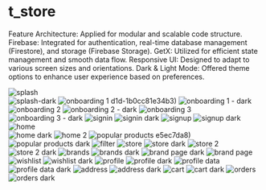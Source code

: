 # t_store
Feature Architecture: Applied for modular and scalable code structure.
 Firebase: Integrated for authentication, real-time database management (Firestore), and
 storage (Firebase Storage).
 GetX: Utilized for efficient state management and smooth data flow.
 Responsive UI: Designed to adapt to various screen sizes and orientations.
 Dark & Light Mode: Offered theme options to enhance user experience based on
 preferences.

![splash](https://github.com/user-attachments/assets/9e6d6243-3d2e-44a8-bf6a-6e650bfb3c1a)  
![splash-dark](https://github.com/user-attachments/assets/0c29717d-e0a4-48f8-ad1d-1b0cc81e34b3)
![onboarding 1](https://github.com/user-attachments/assets/86c42a11-4c04-4cd2-beba-46f340afc73c)
d1d-1b0cc81e34b3)
![onboarding 1 - dark](https://github.com/user-attachments/assets/2dc74f0d-8c10-4857-97ab-1dbd245f5a5e)
![onboarding 2](https://github.com/user-attachments/assets/9f609166-7f41-4312-b6fd-036fb1e1e80f)
![onboarding 2 - dark](https://github.com/user-attachments/assets/9e57cb84-c850-4734-9c47-08602d5b3c57)
![onboarding 3](https://github.com/user-attachments/assets/74572343-795f-4b4a-b988-064f95ecbef8)
![onboarding 3 - dark](https://github.com/user-attachments/assets/83cb6e34-6f56-45b3-9106-80f443aa4b0e)
![signin](https://github.com/user-attachments/assets/503f4dfa-38cd-48d1-ac6d-89834a496a84)
![signin dark](https://github.com/user-attachments/assets/eed5c2ad-0de6-43ff-a0fc-ec769e38c1bd)
![signup](https://github.com/user-attachments/assets/be0c5297-5070-4d52-8bd6-bd0abd471a4e)
![signup dark](https://github.com/user-attachments/assets/598531b1-afca-405e-a8ae-c69fcc4f7d70)
![home](https://github.com/user-attachments/assets/1fcbd3c0-83bf-436f-8802-6e4d959e1c0d)    
![home dark](https://github.com/user-attachments/assets/497b11f2-2ae6-4a89-a232-11b6d9d3a39e)
![home 2](https://github.com/user-attachments/assets/70371129-75a0-4fdd-a979-6deb274cd63b)
![popular products ](https://github.com/user-attachments/assets/7214d69a-a3d8-4d2a-bc16-75f83a61660c)
e5ec7da8)
![popular products dark](https://github.com/user-attachments/assets/4f382841-3a6d-4b79-88e2-d30a584142ed)
![filter](https://github.com/user-attachments/assets/3afcfdf1-8413-4e25-947c-0afcb3360c39)
![store](https://github.com/user-attachments/assets/ccb1ed24-9cde-4cc9-a64c-cf7551c11346)
![store dark](https://github.com/user-attachments/assets/0093c155-be61-4fda-bedc-2c47eee0fafa)
![store 2](https://github.com/user-attachments/assets/c3d57fe2-6222-440e-8543-f4cab37ae632)
![store 2 dark](https://github.com/user-attachments/assets/fe19c2db-dc35-42cd-ba3b-cf6ed3cb163d)
![brands ](https://github.com/user-attachments/assets/ec32ea29-a63e-4dca-b46b-57a38f136baa)
![brands dark](https://github.com/user-attachments/assets/ca9657ad-9b59-4ef5-9edf-23e32794f846)
![brand page dark](https://github.com/user-attachments/assets/a9d2c300-69fd-49b5-965b-b117f18f2441)
![brand page ](https://github.com/user-attachments/assets/97ae890e-1ba3-46fe-8df2-60f4676ae60a)
![wishlist](https://github.com/user-attachments/assets/a2077b0c-472e-4d4e-b1ae-dd0928358307)
![wishlist dark](https://github.com/user-attachments/assets/2b1c798c-8626-45fd-8253-6a5b44cf3cc7)
![profile](https://github.com/user-attachments/assets/602c6e65-55c8-4785-8e2c-07b8381d1c78)
![profile dark](https://github.com/user-attachments/assets/0a18f882-b9bb-47f3-a999-20f9efb13b10)
![profile data](https://github.com/user-attachments/assets/b42e6b82-9169-4df7-8f05-29cd5ac944f3)
![profile data dark](https://github.com/user-attachments/assets/a3f8db89-fa8c-4c35-8891-4180592aab92)
![address](https://github.com/user-attachments/assets/cc4e0e4f-d8e1-4be2-8920-0c9f550f3a22)
![address dark](https://github.com/user-attachments/assets/b404ea75-d7ed-4012-b1bd-b8277be39d1e)
![cart](https://github.com/user-attachments/assets/3736f4de-df12-4584-b603-7ddcda0e9cc8)
![cart dark](https://github.com/user-attachments/assets/2897817c-7e68-4096-a1ea-f7b6e173019d)
![orders](https://github.com/user-attachments/assets/4e3d0ffb-ad10-43ea-92fe-936364dfec1a)
![orders dark](https://github.com/user-attachments/assets/d8569fd4-c0f5-4698-a43d-59dad79cbade)

